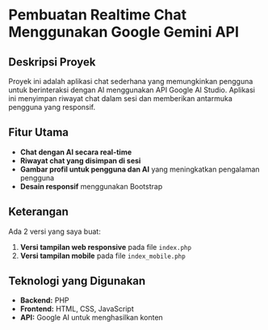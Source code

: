 # Pembuatan Realtime Chat Menggunakan Google Gemini API

## Deskripsi Proyek
Proyek ini adalah aplikasi chat sederhana yang memungkinkan pengguna untuk berinteraksi dengan AI menggunakan API Google AI Studio. Aplikasi ini menyimpan riwayat chat dalam sesi dan memberikan antarmuka pengguna yang responsif.

## Fitur Utama
- **Chat dengan AI secara real-time**
- **Riwayat chat yang disimpan di sesi**
- **Gambar profil untuk pengguna dan AI** yang meningkatkan pengalaman pengguna
- **Desain responsif** menggunakan Bootstrap

## Keterangan
Ada 2 versi yang saya buat:
1. **Versi tampilan web responsive** pada file `index.php`
2. **Versi tampilan mobile** pada file `index_mobile.php`

## Teknologi yang Digunakan
- **Backend:** PHP
- **Frontend:** HTML, CSS, JavaScript
- **API:** Google AI untuk menghasilkan konten
